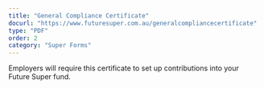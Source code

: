 ```yaml
---
title: "General Compliance Certificate"
docurl: "https://www.futuresuper.com.au/generalcompliancecertificate"
type: "PDF"
order: 2
category: "Super Forms"
---
```


Employers will require this certificate to set up contributions into your Future Super fund.
